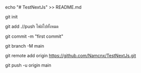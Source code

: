 echo "# TestNextJs" >> README.md

git init

git add .//push ไฟล์ไปทั้งหมด

git commit -m "first commit"

git branch -M main

git remote add origin https://github.com/Namcnx/TestNextJs.git

git push -u origin main
